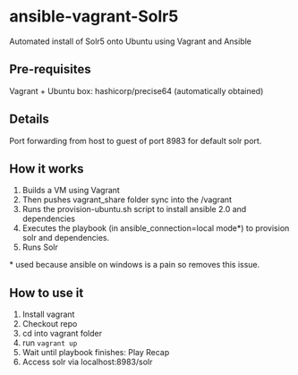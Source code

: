 # ansible-vagrant-Solr5

Automated install of Solr5 onto Ubuntu using Vagrant and Ansible

## Pre-requisites 
Vagrant + Ubuntu box: hashicorp/precise64 (automatically obtained)

## Details
Port forwarding from host to guest of port 8983 for default solr port.

## How it works
1. Builds a VM using Vagrant 
2. Then pushes vagrant_share folder sync into the /vagrant
3. Runs the provision-ubuntu.sh script to install ansible 2.0 and dependencies
4. Executes the playbook (in ansible_connection=local mode*) to provision solr and dependencies.
5. Runs Solr

\* used because ansible on windows is a pain so removes this issue.

## How to use it
1. Install vagrant
2. Checkout repo
3. cd into vagrant folder
4. run `vagrant up`
5. Wait until playbook finishes: Play Recap
6. Access solr via localhost:8983/solr
